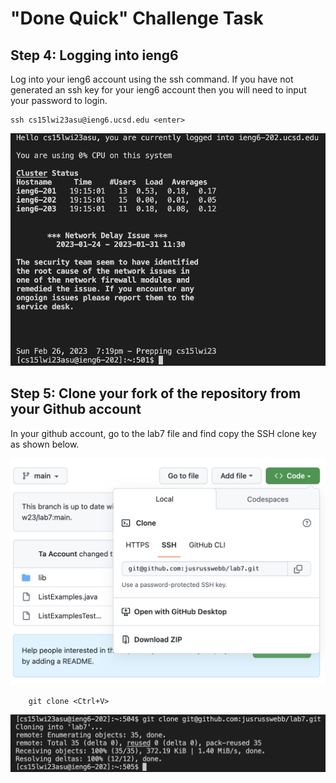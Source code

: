 # "Done Quick" Challenge Task

## Step 4: Logging into ieng6

Log into your ieng6 account using the ssh command. If you have not generated an ssh key for your ieng6 account then you will need to input your password to login.

    ssh cs15lwi23asu@ieng6.ucsd.edu <enter>

![Image](loggedIn.png)


## Step 5: Clone your fork of the repository from your Github account

In your github account, go to the lab7 file and find copy the SSH clone key as shown below.

![Image](cloneURL.png)

        git clone <Ctrl+V>
        
![Image](cloned.png)
